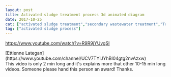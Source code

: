 ```yaml
---
layout: post
title: Activated sludge treatment process 3d animated diagram
date: 2017-10-25
cat: ["activated sludge treatment","secondary wastewater treatment","Treatment"]
tag: ["activated sludge process"]
---
```


https://www.youtube.com/watch?v=R9R9jYUvgSI
<div id="header" class="style-scope ytd-comment-renderer">
<div id="header-author" class="style-scope ytd-comment-renderer">[<span class="style-scope ytd-comment-renderer">Ettienne Lategan</span>](https://www.youtube.com/channel/UCV7TYlJYhBl04gtg2nvAzxw)</div>
</div>
<div id="content" class="style-scope ytd-expander">This video is only 2 min long and it's explains more that other 10-15 min long videos. Someone please hand this person an award! Thanks.</div>
&nbsp;